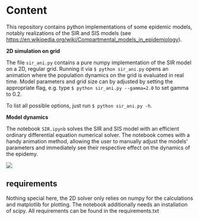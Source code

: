 # Content

This repository contains python implementations of some epidemic models, notably realizations of the SIR and SIS models (see https://en.wikipedia.org/wiki/Compartmental_models_in_epidemiology).

**2D simulation on grid**

The file ```sir_ani.py``` contains a pure numpy implementation of the SIR model on a 2D, regular grid. Running it via
  ```$ python sir_ani.py```
opens an animation where the population dynamics on the grid is evaluated in real time. 
Model parameters and grid size can by adjusted by setting the appropriate flag, e.g. type ```$ python sir_ani.py --gamma=2.0``` to set gamma to 0.2.

To list all possible options, just run ```$ python sir_ani.py -h```.

**Model dynamics**

The notebook ```SIR.ipynb``` solves the SIR and SIS model with an efficient ordinary differential equation numerical solver. The notebook comes with a handy animation method, allowing the user to manually adjust the models' parameters and immediately see their respective effect on the dynamics of the epidemy.

![](https://github.com/WaldSim/epidemic_model/blob/master/sir.png)

## requirements

Nothing special here, the 2D solver only relies on numpy for the calculations and matplotlib for plotting. The notebook additionally needs an installation of scipy. All requirements can be found in the requirements.txt
